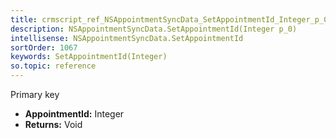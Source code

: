 ```yaml
---
title: crmscript_ref_NSAppointmentSyncData_SetAppointmentId_Integer_p_0
description: NSAppointmentSyncData.SetAppointmentId(Integer p_0)
intellisense: NSAppointmentSyncData.SetAppointmentId
sortOrder: 1067
keywords: SetAppointmentId(Integer)
so.topic: reference
---
```



Primary key



* **AppointmentId:** Integer
* **Returns:** Void


